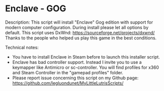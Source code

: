 # Enclave - GOG

Description:
This script will install "Enclave" Gog edition with support for modern computer configuration.
During install please let all options by default.
This script uses DxWnd: https://sourceforge.net/projects/dxwnd/
Thanks to the people who helped us play this game in the best conditions.

Technical notes:
- You have to install Enclave in Steam before to launch this installer script.
- Enclave has bad controller support. Instead I invite you to use a keymapper like Antimicro or sc-controller. You will find profiles for x360 and Steam Controller in the "gamepad profiles" folder.
- Please report issue concerning this script on my Github page:
https://github.com/legluondunet/MyLittleLutrisScripts/
